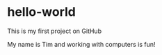 # hello-world
This is my first project on GitHub

My name is Tim and working with computers is fun!
